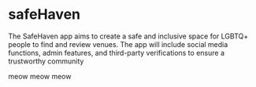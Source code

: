 # safeHaven
The SafeHaven app aims to create a safe and inclusive space for LGBTQ+ people to find and review venues. The app will include social media functions, admin features, and third-party verifications to ensure a trustworthy community

meow meow meow